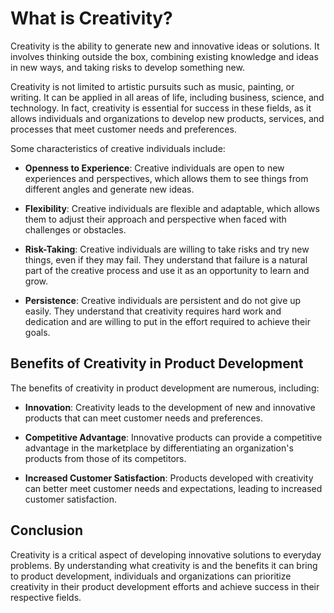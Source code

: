 What is Creativity?
========================================================

Creativity is the ability to generate new and innovative ideas or solutions. It involves thinking outside the box, combining existing knowledge and ideas in new ways, and taking risks to develop something new.

Creativity is not limited to artistic pursuits such as music, painting, or writing. It can be applied in all areas of life, including business, science, and technology. In fact, creativity is essential for success in these fields, as it allows individuals and organizations to develop new products, services, and processes that meet customer needs and preferences.

Some characteristics of creative individuals include:

* **Openness to Experience**: Creative individuals are open to new experiences and perspectives, which allows them to see things from different angles and generate new ideas.

* **Flexibility**: Creative individuals are flexible and adaptable, which allows them to adjust their approach and perspective when faced with challenges or obstacles.

* **Risk-Taking**: Creative individuals are willing to take risks and try new things, even if they may fail. They understand that failure is a natural part of the creative process and use it as an opportunity to learn and grow.

* **Persistence**: Creative individuals are persistent and do not give up easily. They understand that creativity requires hard work and dedication and are willing to put in the effort required to achieve their goals.

Benefits of Creativity in Product Development
---------------------------------------------

The benefits of creativity in product development are numerous, including:

* **Innovation**: Creativity leads to the development of new and innovative products that can meet customer needs and preferences.

* **Competitive Advantage**: Innovative products can provide a competitive advantage in the marketplace by differentiating an organization's products from those of its competitors.

* **Increased Customer Satisfaction**: Products developed with creativity can better meet customer needs and expectations, leading to increased customer satisfaction.

Conclusion
----------

Creativity is a critical aspect of developing innovative solutions to everyday problems. By understanding what creativity is and the benefits it can bring to product development, individuals and organizations can prioritize creativity in their product development efforts and achieve success in their respective fields.


